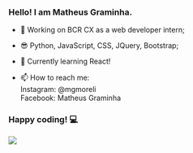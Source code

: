 ### Hello! I am Matheus Graminha.

- 🔭 Working on BCR CX as a web developer intern; 
- 😎 Python, JavaScript, CSS, JQuery, Bootstrap;
- 🌱 Currently learning React!

- 📫 How to reach me: <br>
     Instagram: @mgmoreli <br>
     Facebook: Matheus Graminha
     
### Happy coding! 💻

<img src="https://user-images.githubusercontent.com/37777517/103916870-b76f6680-50eb-11eb-8d87-e9c18a40c9b8.png"> 
